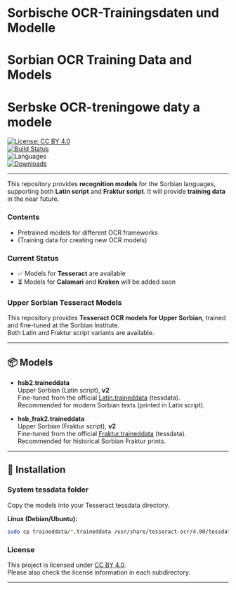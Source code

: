 # Sorbische OCR-Trainingsdaten und Modelle  
# Sorbian OCR Training Data and Models  
# Serbske OCR-treningowe daty a modele  

[![License: CC BY 4.0](https://img.shields.io/badge/License-CC%20BY%204.0-lightgrey.svg)](https://creativecommons.org/licenses/by/4.0/)  
[![Build Status](https://img.shields.io/github/actions/workflow/status/Sorbisches-Institut/OCR/ci.yml?branch=main)](https://github.com/Sorbisches-Institut/OCR/actions)  
![Languages](https://img.shields.io/badge/languages-DE%20%7C%20EN%20%7C%20HSB-blue.svg)  
[![Downloads](https://img.shields.io/github/downloads/Sorbisches-Institut/OCR/total.svg)](https://github.com/Sorbisches-Institut/OCR/releases)  


---

This repository provides **recognition models** for the Sorbian languages, supporting both **Latin script** and **Fraktur script**.
It will provide **training data** in the near future.

### Contents
- Pretrained models for different OCR frameworks
- (Training data for creating new OCR models)  

### Current Status
- ✅ Models for **Tesseract** are available  
- ⏳ Models for **Calamari** and **Kraken** will be added soon  

### Upper Sorbian Tesseract Models

This repository provides **Tesseract OCR models for Upper Sorbian**, trained and fine-tuned at the Sorbian Institute.  
Both Latin and Fraktur script variants are available.

---

## 📦 Models

- **hsb2.traineddata**  
  Upper Sorbian (Latin script), **v2**  
  Fine-tuned from the official [Latin.traineddata](https://github.com/tesseract-ocr/tessdata/blob/main/script/Latin.traineddata) (tessdata).  
  Recommended for modern Sorbian texts (printed in Latin script).

- **hsb_frak2.traineddata**  
  Upper Sorbian (Fraktur script), **v2**  
  Fine-tuned from the official [Fraktur.traineddata](https://github.com/tesseract-ocr/tessdata/blob/main/script/Fraktur.traineddata) (tessdata).  
  Recommended for historical Sorbian Fraktur prints.

---

## 🔧 Installation

### System tessdata folder

Copy the models into your Tesseract tessdata directory.

**Linux (Debian/Ubuntu):**
```bash
sudo cp traineddata/*.traineddata /usr/share/tesseract-ocr/4.00/tessdata/
```

### License
This project is licensed under [CC BY 4.0](https://creativecommons.org/licenses/by/4.0/).  
Please also check the license information in each subdirectory.  

---

